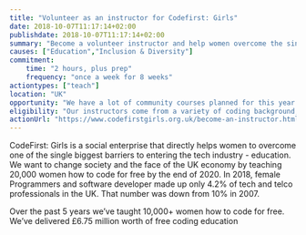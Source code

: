 ```yaml
---
title: "Volunteer as an instructor for Codefirst: Girls"
date: 2018-10-07T11:17:14+02:00
publishdate: 2018-10-07T11:17:14+02:00
summary: "Become a volunteer instructor and help women overcome the single biggest barriers to entering the tech industry - education."
causes: ["Education","Inclusion & Diversity"]
commitment:
    time: "2 hours, plus prep"
    frequency: "once a week for 8 weeks"
actiontypes: ["teach"]
location: "UK"
opportunity: "We have a lot of community courses planned for this year! All of our community courses are run for free, and we do this with the help of our amazing volunteer instructors."
eligibility: "Our instructors come from a variety of coding background, and include computer science/technical post graduates, company based professionals with programming experience, freelance developers and university lecturers."
actionUrl: "https://www.codefirstgirls.org.uk/become-an-instructor.html"
---
```


CodeFirst: Girls is a social enterprise that directly helps women to overcome one of the single biggest barriers to entering the tech industry - education.
​
We want to change society and the face of the UK economy by teaching 20,000 women how to code for free by the end of 2020.
In 2018, female Programmers and software developer made up only 4.2% of tech and telco professionals in the UK. That number was down from 10% in 2007.

​Over the past 5 years we’ve taught 10,000+ women how to code for free. We’ve delivered £6.75 million worth of free coding education
